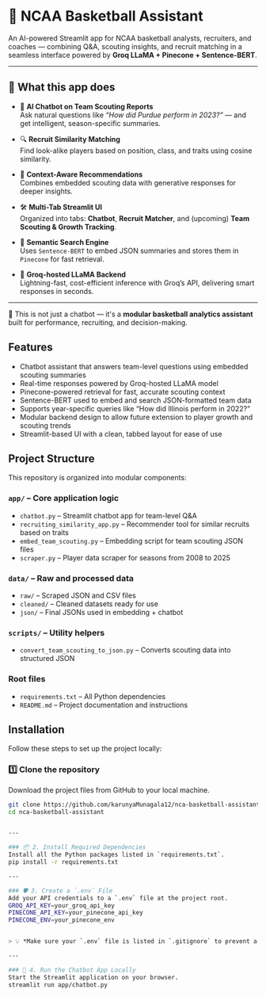 # 🏀 NCAA Basketball Assistant

An AI-powered Streamlit app for NCAA basketball analysts, recruiters, and coaches — combining Q&A, scouting insights, and recruit matching in a seamless interface powered by **Groq LLaMA + Pinecone + Sentence-BERT**.

---

## 📌 What this app does

- 🤖 **AI Chatbot on Team Scouting Reports**  
  Ask natural questions like _“How did Purdue perform in 2023?”_ — and get intelligent, season-specific summaries.

- 🔍 **Recruit Similarity Matching**  
  Find look-alike players based on position, class, and traits using cosine similarity.

- 🧠 **Context-Aware Recommendations**  
  Combines embedded scouting data with generative responses for deeper insights.

- 🛠️ **Multi-Tab Streamlit UI**  
  Organized into tabs: **Chatbot**, **Recruit Matcher**, and (upcoming) **Team Scouting & Growth Tracking**.

- 💾 **Semantic Search Engine**  
  Uses `Sentence-BERT` to embed JSON summaries and stores them in `Pinecone` for fast retrieval.

- 🚀 **Groq-hosted LLaMA Backend**  
  Lightning-fast, cost-efficient inference with Groq’s API, delivering smart responses in seconds.

---

🧩 This is not just a chatbot — it's a **modular basketball analytics assistant** built for performance, recruiting, and decision-making.



## Features

- Chatbot assistant that answers team-level questions using embedded scouting summaries  
- Real-time responses powered by Groq-hosted LLaMA model  
- Pinecone-powered retrieval for fast, accurate scouting context  
- Sentence-BERT used to embed and search JSON-formatted team data  
- Supports year-specific queries like “How did Illinois perform in 2022?”  
- Modular backend design to allow future extension to player growth and scouting trends  
- Streamlit-based UI with a clean, tabbed layout for ease of use


## Project Structure

This repository is organized into modular components:

### `app/` – Core application logic
- `chatbot.py` – Streamlit chatbot app for team-level Q&A
- `recruiting_similarity_app.py` – Recommender tool for similar recruits based on traits
- `embed_team_scouting.py` – Embedding script for team scouting JSON files
- `scraper.py` – Player data scraper for seasons from 2008 to 2025

### `data/` – Raw and processed data
- `raw/` – Scraped JSON and CSV files
- `cleaned/` – Cleaned datasets ready for use
- `json/` – Final JSONs used in embedding + chatbot

### `scripts/` – Utility helpers
- `convert_team_scouting_to_json.py` – Converts scouting data into structured JSON

### Root files
- `requirements.txt` – All Python dependencies
- `README.md` – Project documentation and instructions



## Installation

Follow these steps to set up the project locally:

### 1️⃣ Clone the repository  
Download the project files from GitHub to your local machine.
```bash
git clone https://github.com/karunyaMunagala12/nca-basketball-assistant.git
cd nca-basketball-assistant


---

### 📦 2. Install Required Dependencies  
Install all the Python packages listed in `requirements.txt`.
pip install -r requirements.txt

---

### 🛡️ 3. Create a `.env` File  
Add your API credentials to a `.env` file at the project root.
GROQ_API_KEY=your_groq_api_key
PINECONE_API_KEY=your_pinecone_api_key
PINECONE_ENV=your_pinecone_env


> 💡 *Make sure your `.env` file is listed in `.gitignore` to prevent accidental pushes.*

---

### 🚀 4. Run the Chatbot App Locally  
Start the Streamlit application on your browser.
streamlit run app/chatbot.py
